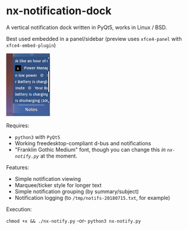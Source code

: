 # nx-notification-dock
A vertical notification dock written in PyQt5, works in Linux / BSD.

Best used embedded in a panel/sidebar (preview uses `xfce4-panel` with `xfce4-embed-plugin`)

![Preview](https://raw.githubusercontent.com/ZoomTen/nx-notification-dock/master/preview.gif)

Requires:

* `python3` with `PyQt5`
* Working freedesktop-compliant d-bus and notifications
* "Franklin Gothic Medium" font, though you can change this *in `nx-notify.py`* at the moment.

Features:

* Simple notification viewing
* Marquee/ticker style for longer text
* Simple notification grouping (by summary/subject)
* Notification logging (to `/tmp/notifs-20180715.txt`, for example)

Execution:

`chmod +x && ./nx-notify.py` -or- `python3 nx-notify.py`